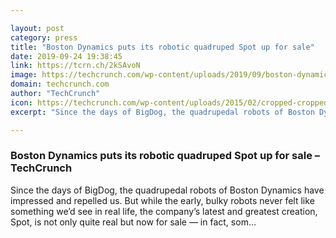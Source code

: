 ```yaml
---

layout: post
category: press
title: "Boston Dynamics puts its robotic quadruped Spot up for sale"
date: 2019-09-24 19:38:45
link: https://tcrn.ch/2kSAvoN
image: https://techcrunch.com/wp-content/uploads/2019/09/boston-dynamics-spot.jpg?w=586
domain: techcrunch.com
author: "TechCrunch"
icon: https://techcrunch.com/wp-content/uploads/2015/02/cropped-cropped-favicon-gradient.png?w=180
excerpt: "Since the days of BigDog, the quadrupedal robots of Boston Dynamics have impressed and repelled us. But while the early, bulky robots never felt like something we’d see in real life, the company’s latest and greatest creation, Spot, is not only quite real but now for sale — in fact, som…"

---
```


### Boston Dynamics puts its robotic quadruped Spot up for sale – TechCrunch

Since the days of BigDog, the quadrupedal robots of Boston Dynamics have impressed and repelled us. But while the early, bulky robots never felt like something we’d see in real life, the company’s latest and greatest creation, Spot, is not only quite real but now for sale — in fact, som…